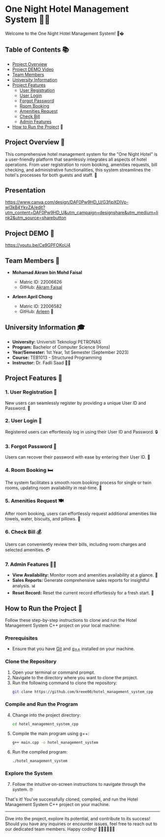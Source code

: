 # One Night Hotel Management System 🏨🌙

Welcome to the One Night Hotel Management System! 🤗�

## Table of Contents 📚
- [Project Overview](#project-overview-)
- [Project DEMO Video](#project-DEMO-)
- [Team Members](#team-members-)
- [University Information](#university-information-)
- [Project Features](#project-features-)
   - [User Registration](#1-user-registration-)
   - [User Login](#2-user-login-)
   - [Forgot Password](#3-forgot-password-)
   - [Room Booking](#4-room-booking-)
   - [Amenities Request](#5-amenities-request-)
   - [Check Bill](#6-check-bill-)
   - [Admin Features](#7-admin-features-)
- [How to Run the Project](#how-to-run-the-project-) 🚀

## Project Overview 🌟

This comprehensive hotel management system for the "One Night Hotel" is a user-friendly platform that seamlessly integrates all aspects of hotel operations. From user registration to room booking, amenities requests, bill checking, and administrative functionalities, this system streamlines the hotel's processes for both guests and staff. 🤝

## Presentation
https://www.canva.com/design/DAF0Pw9HD_U/G3fjpXDIVp-wl3kB4YkvZA/edit?utm_content=DAF0Pw9HD_U&utm_campaign=designshare&utm_medium=link2&utm_source=sharebutton

## Project DEMO 🎥
https://youtu.be/Ce9GPFOKoU4

## Team Members 👥

- **Mohamad Akram bin Mohd Faisal**
   - Matric ID: 22006626
   - GitHub: [Akram Faisal](https://github.com/kreee00)

- **Arleen April Chong**
   - Matric ID: 22006582
   - GitHub: [Arleen](https://github.com/barzj04) 🦄

## University Information 🎓

- **University:** Universiti Teknologi PETRONAS
- **Program:** Bachelor of Computer Science (Hons)
- **Year/Semester:** 1st Year, 1st Semester (September 2023)
- **Course:** TEB1013 - Structured Programming
- **Instructor:** Dr. Fadli Saad 🧑‍🏫

## Project Features 🚀

### 1. User Registration 📝

New users can seamlessly register by providing a unique User ID and Password. 🔑

### 2. User Login 🔑

Registered users can effortlessly log in using their User ID and Password. 🔒

### 3. Forgot Password 🤔

Users can recover their password with ease by entering their User ID. 🤞

### 4. Room Booking 🛏️

The system facilitates a smooth room booking process for single or twin rooms, updating room availability in real-time. 🏨

### 5. Amenities Request 🍽️

After room booking, users can effortlessly request additional amenities like towels, water, biscuits, and pillows. 🛁

### 6. Check Bill 💰

Users can conveniently review their bills, including room charges and selected amenities. 💳

### 7. Admin Features 🧑‍💼

- **View Availability:** Monitor room and amenities availability at a glance. 👀
- **Sales Reports:** Generate comprehensive sales reports for insightful analysis. 📊
- **Reset Record:** Reset the current record effortlessly for a fresh start. 🔄

## How to Run the Project 🚀

Follow these step-by-step instructions to clone and run the Hotel Management System C++ project on your local machine:

### Prerequisites
- Ensure that you have [Git](https://git-scm.com/) and [g++](https://gcc.gnu.org/) installed on your machine.

### Clone the Repository
1. Open your terminal or command prompt.
2. Navigate to the directory where you want to clone the project.
3. Run the following command to clone the repository:
    ```bash
    git clone https://github.com/kreee00/hotel_management_system_cpp
    ```

### Compile and Run the Program
4. Change into the project directory:
    ```bash
    cd hotel_management_system_cpp
    ```

5. Compile the main program using g++:
    ```bash
    g++ main.cpp -o hotel_management_system
    ```

6. Run the compiled program:
    ```bash
    ./hotel_management_system
    ```

### Explore the System
7. Follow the intuitive on-screen instructions to navigate through the system. 🤓

That's it! You've successfully cloned, compiled, and run the Hotel Management System C++ project on your machine.

---

Dive into the project, explore its potential, and contribute to its success! Should you have any inquiries or encounter issues, feel free to reach out to our dedicated team members. Happy coding! 👩‍💻👨‍💻🐍🎉

